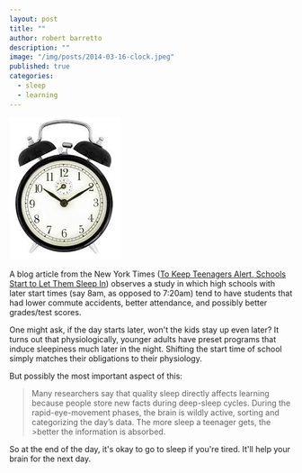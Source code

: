 ```yaml
---
layout: post
title: ""
author: robert barretto
description: ""
image: "/img/posts/2014-03-16-clock.jpeg"
published: true
categories: 
  - sleep
  - learning
---
```


![Set your alarm later](/img/posts/2014-03-16-clock.jpeg)

A blog article from the New York Times ([To Keep Teenagers Alert, Schools Start to Let Them Sleep In](http://well.blogs.nytimes.com/2014/03/13/to-keep-teenagers-alert-schools-let-them-sleep-in/)) observes a study in which high schools with later start times (say 8am, as opposed to 7:20am) tend to have students that had lower commute accidents, better attendance, and possibly better grades/test scores.

One might ask, if the day starts later, won't the kids stay up even later? It turns out that physiologically, younger adults have preset programs that induce sleepiness much later in the night. Shifting the start time of school simply matches their obligations to their physiology. 

But possibly the most important aspect of this:
>Many researchers say that quality sleep directly affects learning because people store new facts during deep-sleep cycles. During the rapid-eye-movement phases, the brain is wildly active, sorting and categorizing the day’s data. The more sleep a teenager gets, the >better the information is absorbed.

So at the end of the day, it's okay to go to sleep if you're tired. It'll help your brain for the next day.